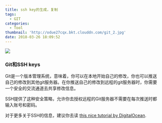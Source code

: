 ```yaml
---
title: ssh key的生成，复制
tags:
  - GIT
categories:
  - Tool
thumbnail: 'http://odue27cqx.bkt.clouddn.com/git_2.jpg'
date: 2018-03-26 18:09:52
---
```


![](http://odue27cqx.bkt.clouddn.com/git_1.jpg)

### Git和SSH keys

Git是一个版本管理系统，意味着，你可以在本地开始自己的修改，你也可以推送自己的修改到其他git服务器。在你推送自己的修改到远程的git服务器时，你需要一个安全的交流通道去共享修改信息。

SSH提供了这种安全策略，允许你去授权远程的Git服务器不需要在每次推送时都输入账号和密码。

<!-- more -->

对于更多关于SSH的信息，建议你去读 [this nice tutorial by DigitalOcean](https://www.digitalocean.com/community/tutorials/understanding-the-ssh-encryption-and-connection-process).